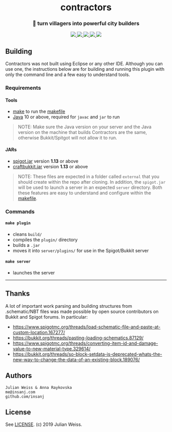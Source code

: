 <h1 align="center">contractors</h1>
<h3 align="center">🐘  turn villagers into powerful city builders</h3>

<p align="center">
  <a href="https://getbukkit.org/download/spigot">
    <img src="https://img.shields.io/badge/minecraft-1.13.2-brown.svg" />
  </a>
  
  <a href="https://getbukkit.org/download/spigot">
    <img src="https://img.shields.io/badge/spigot-1.13-orange.svg" />
  </a>
  
  <a href="https://getbukkit.org/download/craftbukkit">
    <img src="https://img.shields.io/badge/craftbukkit-1.13.2-blue.svg" />
  </a>
  
  <a href="https://jdk.java.net/">
    <img src="https://img.shields.io/badge/java-10.0.2-red.svg" />
  </a>
  
  <a href="https://www.spigotmc.org/resources/">
    <img src="https://img.shields.io/badge/🚀-Download%20on%20spigotmc.org-green.svg" />
  </a>
</p>

## Building

Contractors was not built using Eclipse or any other IDE. Although you can use one, the instructions below are for building and running this plugin with only the command line and a few easy to understand tools.

### Requirements

#### Tools
- [make](https://www.gnu.org/software/make/#download) to run the [makefile](https://github.com/insanj/contractors/blob/master/makefile)
- [Java](https://www.oracle.com/technetwork/java/javase/downloads/index.html) 10 or above, required for `javac` and `jar` to run

> NOTE: Make sure the Java version on your server and the Java version on the machine that builds Contractors are the same, otherwise Bukkit/Spitgot will not allow it to run.

#### JARs
- [spigot.jar](https://getbukkit.org/download/spigot) version **1.13** or above
- [craftbukkit.jar](https://getbukkit.org/download) version **1.13** or above

> NOTE: These files are expected in a folder called `external` that you should create within the repo after cloning. In addition, the `spigot.jar` will be used to launch a server in an expected `server` directory. Both these features are easy to understand and configure within the [makefile](https://github.com/insanj/contractors/blob/master/makefile).

### Commands

#### `make plugin`
- cleans `build/`
- compiles the `plugin/` directory
- builds a `.jar`
- moves it into `server/plugins/` for use in the Spigot/Bukkit server

#### `make server`
- launches the server 

---

## Thanks

A lot of important work parsing and building structures from .schematic/NBT files was made possible by open source contributors on Bukkit and Spigot forums. In particular:
- https://www.spigotmc.org/threads/load-schematic-file-and-paste-at-custom-location.167277/
- https://bukkit.org/threads/pasting-loading-schematics.87129/
- https://www.spigotmc.org/threads/converting-item-id-and-damage-value-to-new-material-type.329614/
- https://bukkit.org/threads/so-block-setdata-is-deprecated-whats-the-new-way-to-change-the-data-of-an-existing-block.189076/

## Authors

```
Julian Weiss & Anna Raykovska
me@insanj.com
github.com/insanj
```

## License

See [LICENSE](https://github.com/insanj/contractors/blob/master/LICENSE). (c) 2019 Julian Weiss.

